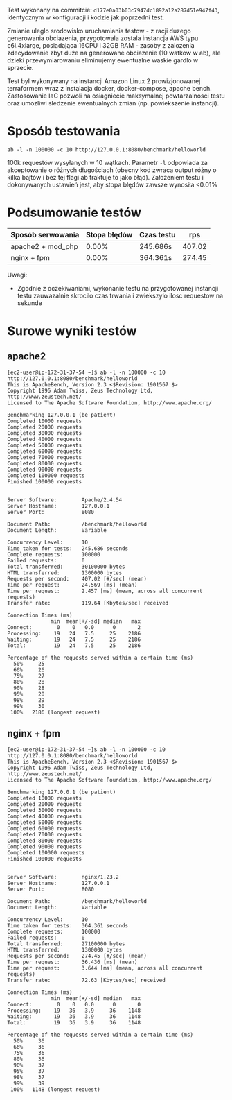Test wykonany na commitcie: `d177e0a03b03c7947dc1892a12a287d51e947f43`, identycznym w konfiguracji i kodzie jak poprzedni test.

Zmianie uleglo srodowisko uruchamiania testow - z racji duzego generowania obciazenia, przygotowala zostala instancja AWS typu c6i.4xlarge, posiadająca 16CPU i 32GB RAM - zasoby z zalozenia zdecydowanie zbyt duże na generowane obciazenie (10 watkow w ab), ale dzieki przewymiarowaniu eliminujemy ewentualne waskie gardlo w sprzecie.

Test byl wykonywany na instancji Amazon Linux 2 prowizjonowanej terraformem wraz z instalacja docker, docker-compose, apache bench. Zastosowanie IaC pozwoli na osiagniecie maksymalnej powtarzalnosci testu oraz umozliwi sledzenie ewentualnych zmian (np. powiekszenie instancji).

# Sposób testowania
```
ab -l -n 100000 -c 10 http://127.0.0.1:8080/benchmark/helloworld
```

100k requestów wysyłanych w 10 wątkach.
Parametr `-l` odpowiada za akceptowanie o różnych długościach (obecny kod zwraca output różny o kilka bajtów i bez tej flagi ab traktuje to jako błąd).
Założeniem testu i dokonywanych ustawień jest, aby stopa błędów zawsze wynosiła <0.01%

# Podsumowanie testów

| Sposób serwowania   | Stopa błędów | Czas testu | rps      |
| -----------------   | ------------ | ---------- | ---      |
| apache2 + mod\_php  | 0.00%        | 245.686s   | 407.02   |
| nginx + fpm         | 0.00%        | 364.361s   | 274.45   |

Uwagi:
- Zgodnie z oczekiwaniami, wykonanie testu na przygotowanej instancji testu zauwazalnie skrocilo czas trwania i zwiekszylo ilosc requestow na sekunde

# Surowe wyniki testów

## apache2

```
[ec2-user@ip-172-31-37-54 ~]$ ab -l -n 100000 -c 10 http://127.0.0.1:8080/benchmark/helloworld
This is ApacheBench, Version 2.3 <$Revision: 1901567 $>
Copyright 1996 Adam Twiss, Zeus Technology Ltd, http://www.zeustech.net/
Licensed to The Apache Software Foundation, http://www.apache.org/

Benchmarking 127.0.0.1 (be patient)
Completed 10000 requests
Completed 20000 requests
Completed 30000 requests
Completed 40000 requests
Completed 50000 requests
Completed 60000 requests
Completed 70000 requests
Completed 80000 requests
Completed 90000 requests
Completed 100000 requests
Finished 100000 requests


Server Software:        Apache/2.4.54
Server Hostname:        127.0.0.1
Server Port:            8080

Document Path:          /benchmark/helloworld
Document Length:        Variable

Concurrency Level:      10
Time taken for tests:   245.686 seconds
Complete requests:      100000
Failed requests:        0
Total transferred:      30100000 bytes
HTML transferred:       1300000 bytes
Requests per second:    407.02 [#/sec] (mean)
Time per request:       24.569 [ms] (mean)
Time per request:       2.457 [ms] (mean, across all concurrent requests)
Transfer rate:          119.64 [Kbytes/sec] received

Connection Times (ms)
              min  mean[+/-sd] median   max
Connect:        0    0   0.0      0       2
Processing:    19   24   7.5     25    2186
Waiting:       19   24   7.5     25    2186
Total:         19   24   7.5     25    2186

Percentage of the requests served within a certain time (ms)
  50%     25
  66%     26
  75%     27
  80%     28
  90%     28
  95%     28
  98%     29
  99%     30
 100%   2186 (longest request)
```

## nginx + fpm

```
[ec2-user@ip-172-31-37-54 ~]$ ab -l -n 100000 -c 10 http://127.0.0.1:8080/benchmark/helloworld
This is ApacheBench, Version 2.3 <$Revision: 1901567 $>
Copyright 1996 Adam Twiss, Zeus Technology Ltd, http://www.zeustech.net/
Licensed to The Apache Software Foundation, http://www.apache.org/

Benchmarking 127.0.0.1 (be patient)
Completed 10000 requests
Completed 20000 requests
Completed 30000 requests
Completed 40000 requests
Completed 50000 requests
Completed 60000 requests
Completed 70000 requests
Completed 80000 requests
Completed 90000 requests
Completed 100000 requests
Finished 100000 requests


Server Software:        nginx/1.23.2
Server Hostname:        127.0.0.1
Server Port:            8080

Document Path:          /benchmark/helloworld
Document Length:        Variable

Concurrency Level:      10
Time taken for tests:   364.361 seconds
Complete requests:      100000
Failed requests:        0
Total transferred:      27100000 bytes
HTML transferred:       1300000 bytes
Requests per second:    274.45 [#/sec] (mean)
Time per request:       36.436 [ms] (mean)
Time per request:       3.644 [ms] (mean, across all concurrent requests)
Transfer rate:          72.63 [Kbytes/sec] received

Connection Times (ms)
              min  mean[+/-sd] median   max
Connect:        0    0   0.0      0       0
Processing:    19   36   3.9     36    1148
Waiting:       19   36   3.9     36    1148
Total:         19   36   3.9     36    1148

Percentage of the requests served within a certain time (ms)
  50%     36
  66%     36
  75%     36
  80%     36
  90%     37
  95%     37
  98%     37
  99%     39
 100%   1148 (longest request)
```
